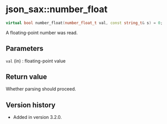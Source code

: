 # json_sax::number_float

```cpp
virtual bool number_float(number_float_t val, const string_t& s) = 0;
```

A floating-point number was read.

## Parameters

`val` (in)
:   floating-point value

## Return value

Whether parsing should proceed.

## Version history

- Added in version 3.2.0.
